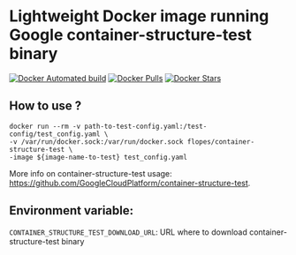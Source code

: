 # Lightweight Docker image running Google container-structure-test binary

[![Docker Automated build](https://img.shields.io/docker/automated/flopes/container-structure-test-docker.svg)](https://hub.docker.com/r/flopes/container-structure-test-docker)
[![Docker Pulls](https://img.shields.io/docker/pulls/flopes/container-structure-test-docker.svg)](https://hub.docker.com/r/flopes/container-structure-test-docker)
[![Docker Stars](https://img.shields.io/docker/stars/flopes/container-structure-test-docker.svg)](https://hub.docker.com/r/flopes/container-structure-test-docker/)

## How to use ?

```
docker run --rm -v path-to-test-config.yaml:/test-config/test_config.yaml \
-v /var/run/docker.sock:/var/run/docker.sock flopes/container-structure-test \
-image ${image-name-to-test} test_config.yaml
```

More info on container-structure-test usage: https://github.com/GoogleCloudPlatform/container-structure-test.

## Environment variable:
`CONTAINER_STRUCTURE_TEST_DOWNLOAD_URL`: URL where to download container-structure-test binary
